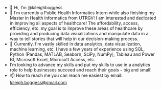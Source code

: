 - 👋 Hi, I’m @kileighboggess
- 👀 I’m currently a Public Health Informatics Intern while also finishing my Master in Health Informatics from UTRGV! I am interested and dedicated in improving all aspects of healthcare! The affordability, access, efficiency, etc. my goal is to improve these areas of healthcare by providing and producing data visualizations and manipulate data in a way to tell stories that will help in our decision-making process.
- 🌱 Currently, I'm vastly skilled in data analytics, data visualization, machine learning, etc. I have a few years of experience using SQL, Python (Pandas, MATLAB, Seaborn, SciPy, NumPy), Tableau and Power BI, Microsoft Excel, Microsoft Access, etc.
- I’m looking to advance my skills and put my skills to use in a analytics role to help businesses succeed and reach their goals – big and small!
- 📫 How to reach me you can reach me easiest by email: kileigh.boggess@gmail.com

<!---
kileighboggess/kileighboggess is a ✨ special ✨ repository because its `README.md` (this file) appears on your GitHub profile.
You can click the Preview link to take a look at your changes.
--->
